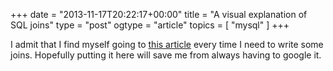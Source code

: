 +++
date = "2013-11-17T20:22:17+00:00"
title = "A visual explanation of SQL joins"
type = "post"
ogtype = "article"
topics = [ "mysql" ]
+++

I admit that I find myself going to [this article](http://blog.codinghorror.com/a-visual-explanation-of-sql-joins/) every time I need to write some joins. Hopefully putting it here will save me from always having to google it.
